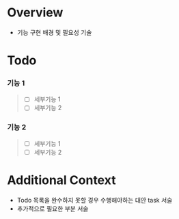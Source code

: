 # Overview
 - 기능 구현 배경 및 필요성 기술

# Todo
### 기능 1
> - [ ] 세부기능 1
> - [ ] 세부기능 2
### 기능 2
> - [ ] 세부기능 1
> - [ ] 세부기능 2
# Additional Context
- Todo 목록을 완수하지 못할 경우 수행해야하는 대안 task 서술
- 추가적으로 필요한 부분 서술
